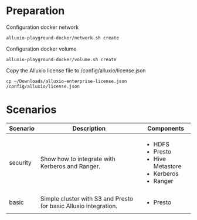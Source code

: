 # Preparation
Configuration docker network

    alluxio-playground-docker/network.sh create

Configuration docker volume

    alluxio-playground-docker/volume.sh create

Copy the Alluxio license file to /config/alluxio/license.json

    cp ~/Downloads/alluxio-enterprise-license.json /config/alluxio/license.json

# Scenarios
|Scenario|Description|Components|
|--------|-----------|----------|
|security|Show how to integrate with Kerberos and Ranger.|<ul><li>HDFS</li><li>Presto</li><li>Hive Metastore</li><li>Kerberos</li><li>Ranger</li></ul>|
|basic|Simple cluster with S3 and Presto for basic Alluxio integration.|<ul><li>Presto</li></ul>|
